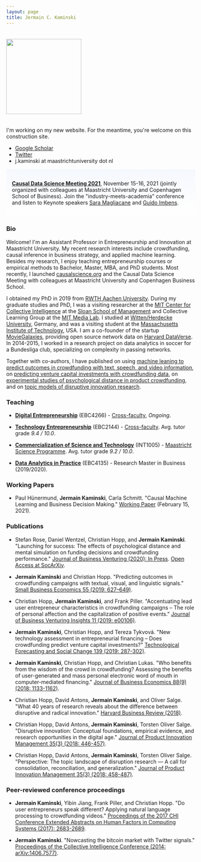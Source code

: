 ```yaml
---
layout: page
title: Jermain C. Kaminski
---
```


<img src="https://avatars.githubusercontent.com/u/6346677?v=4" width="200" height="200" style="padding-top: 20px; padding-bottom:20px">

I'm working on my new website. For the meantime, you're welcome on this construction site.

- [Google Scholar](https://scholar.google.com/citations?user=b-HX-AYAAAAJ&hl=en)<br> 
- [Twitter](https://twitter.com/jermainkaminski)<br>
- j.kaminski at maastrichtuniversity dot nl <br>

<div style="background-image: linear-gradient(rgba(232,240,255,0.4) 0px, rgba(255,255,255,0.4) 100px); padding: 15px;">
  
  <a href="https://causalscience.org"><strong>Causal Data Science Meeting 2021</strong></a>, November 15-16, 2021 (jointly organized with colleagues at Maastricht University and Copenhagen School of Business). Join the "industry-meets-academia" conference and listen to Keynote speakers <a href="https://smaglia.wordpress.com">Sara Magliacane</a> and <a href="https://www.gsb.stanford.edu/faculty-research/faculty/guido-w-imbens">Guido Imbens</a>. 
  
</div>

### Bio

Welcome! I'm an Assistant Professor in Entrepreneurship and Innovation at Maastricht University. My recent research interests include crowdfunding, causal inference in business strategy, and applied machine learning. Besides my research, I enjoy teaching entrepreneurship courses or empirical methods to Bachelor, Master, MBA, and PhD students. Most recently, I launched [causalscience.org](https://causalscience.org) and the Causal Data Science Meeting with colleagues at Maastricht University and Copenhagen Business School.

I obtained my PhD in 2019 from [RWTH Aachen University](https://time.rwth-aachen.de). During my graduate studies and PhD, I was a visiting researcher at the [MIT Center for Collective Intelligence](https://cci.mit.edu) at the [Sloan School of Management](https://mitsloan.mit.edu) and Collective Learning Group at the [MIT Media Lab](https://media.mit.edu). I studied at [Witten/Herdecke University](https://www.uni-wh.de/en/uwh-international/start/), Germany, and was a visiting student at the [Massachusetts Institute of Technology](https://mit.edu), USA. I am a co-founder of the startup [MovieGalaxies](https://moviegalaxies.com), providing open source network data on [Harvard DataVerse](https://dataverse.harvard.edu/dataset.xhtml?persistentId=doi:10.7910/DVN/T4HBA3). In 2014-2015, I worked in a research project on data analytics in soccer for a Bundesliga club, specializing on complexity in passing networks.

Together with co-authors, I have published on using [machine leaning to predict outcomes in crowdfunding with text, speech, and video information](https://doi.org/10.1007/s11187-019-00218-w), on [predicting venture capital investments with crowdfunding data](https://doi.org/10.1016/j.techfore.2018.11.015),  on [experimental studies of psychological distance in product crowdfunding](https://doi.org/10.1016/j.jbusvent.2020.106021), and on [topic models of disruptive innovation research](https://hbr.org/2018/04/what-40-years-of-research-reveals-about-the-difference-between-disruptive-and-radical-innovation).

### Teaching

* **[Digital Entrepreneurship](https://www.maastrichtuniversity.nl/meta/403810/digital-entrepreneurship)** (EBC4266) - [Cross-faculty](https://www.maastrichtuniversity.nl/about-um/faculties/), _Ongoing_. 

* **[Technology Entrepreneurship](https://www.maastrichtuniversity.nl/meta/392440/technology-entrepreneurship)** (EBC2144) - [Cross-faculty](https://www.maastrichtuniversity.nl/about-um/faculties/). Avg. tutor grade _9.4 / 10.0_.

* **[Commercialization of Science and Technology](https://www.maastrichtuniversity.nl/meta/390956/commercializing-science-and-technology)** (INT1005) - [Maastricht Science Programme](https://maastrichtuniversity.nl/education/bachelor/bachelor-maastricht-science-programme). Avg. tutor grade _9.2 / 10.0_.

* **[Data Analytics in Practice](https://www.maastrichtuniversity.nl/meta/413765/data-analytics-practice)** (EBC4135) - Research Master in Business (2019/2020).

### Working Papers

* Paul Hünermund, **Jermain Kaminski**, Carla Schmitt. "Causal Machine Learning and Business Decision Making." [Working Paper](https://causalscience.org/Working-Paper.pdf) (February 15, 2021).

### Publications

* Stefan Rose, Daniel Wentzel, Christian Hopp, and **Jermain Kaminski**. "Launching for success: The effects of psychological distance and mental simulation on funding decisions and crowdfunding performance." [Journal of Business Venturing (2020): In Press](https://doi.org/10.1016/j.jbusvent.2020.106021). [Open Access at SocArXiv](https://osf.io/preprints/socarxiv/fqbwk/).

* **Jermain Kaminski** and Christian Hopp. "Predicting outcomes in crowdfunding campaigns with textual, visual, and linguistic signals." [Small Business Economics 55 (2019: 627–649)](https://doi.org/10.1007/s11187-019-00218-w).

* Christian Hopp, **Jermain Kaminski**, and Frank Piller. "Accentuating lead user entrepreneur characteristics in crowdfunding campaigns – The role of personal affection and the capitalization of positive events." [Journal of Business Venturing Insights 11 (2019: e00106)](https://doi.org/10.1016/j.jbvi.2018.e00106).

* **Jermain Kaminski**, Christian Hopp, and Tereza Tykvová. "New technology assessment in entrepreneurial financing – Does crowdfunding predict venture capital investments?" [Technological Forecasting and Social Change 139 (2019: 287-302)](https://doi.org/10.1016/j.techfore.2018.11.015).

* **Jermain Kaminski**, Christian Hopp, and Christian Lukas. "Who benefits from the wisdom of the crowd in crowdfunding? Assessing the benefits of user-generated and mass personal electronic word of mouth in computer-mediated financing." [Journal of Business Economics 88(9) (2018: 1133-1162)](https://doi.org/10.1007/s11573-018-0899-3).

* Christian Hopp, David Antons, **Jermain Kaminski**, and Oliver Salge. "What 40 years of research reveals about the difference between disruptive and radical innovation." [Harvard Business Review (2018)](https://hbr.org/2018/04/what-40-years-of-research-reveals-about-the-difference-between-disruptive-and-radical-innovation).

* Christian Hopp, David Antons, **Jermain Kaminski**, Torsten Oliver Salge. "Disruptive innovation: Conceptual foundations, empirical evidence, and research opportunities in the digital age." [Journal of Product Innovation Management 35(3) (2018: 446-457)](https://doi.org/10.1111/jpim.12448).

* Christian Hopp, David Antons, **Jermain Kaminski**, Torsten Oliver Salge. "Perspective: The topic landscape of disruption research — A call for consolidation, reconciliation, and generalization." [Journal of Product Innovation Management 35(3) (2018: 458-487)](https://doi.org/10.1111/jpim.12440).


### Peer-reviewed conference proceedings

* **Jermain Kaminski**, Yibin Jiang, Frank Piller, and Christian Hopp. "Do user entrepreneurs speak different? Applying natural language processing to crowdfunding videos." [Proceedings of the 2017 CHI Conference Extended Abstracts on Human Factors in Computing Systems (2017): 2683-2689](https://doi.org/10.1145/3027063.3053223). 

* **Jermain Kaminski**. "Nowcasting the bitcoin market with Twitter signals." [Proceedings of the Collective Intelligence Conference (2014: arXiv:1406.7577)](https://arxiv.org/abs/1406.7577).
